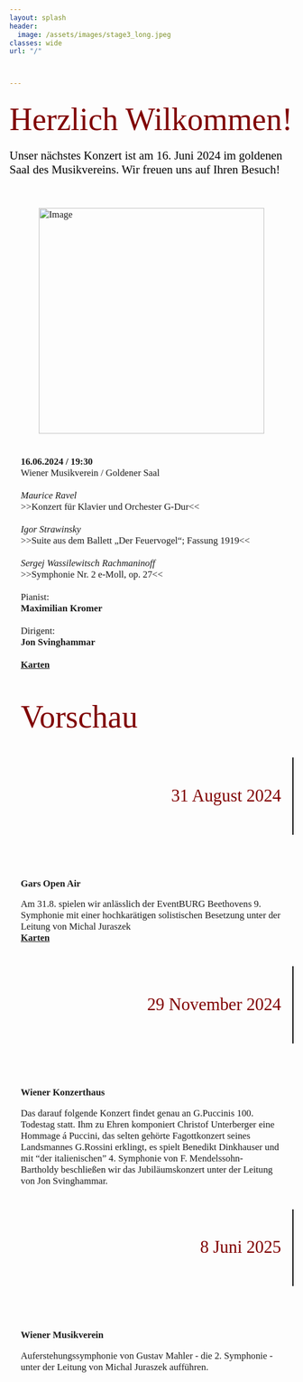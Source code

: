 ```yaml
---
layout: splash
header:
  image: /assets/images/stage3_long.jpeg
classes: wide
url: "/"



---
```


<style>
  pre {
    white-space: pre-wrap; 
  }
  .body{
    padding-left: 0px;
  }
  .container {
    display: flex;
    flex-wrap: wrap;
}
.roboto-slab-font {
  font-family: "Roboto Slab", serif;
  font-optical-sizing: auto;
  font-weight: 400;
  font-style: normal;
  color: black;
}
.column {
    flex: 1;
    padding: 20px; /* Fixed padding width */
    font-size: clamp(1em, 2vw, 1.2em); /* Example font size with a maximum of 1.5em */
    box-sizing: border-box;
    font-family:"Roboto Slab";
    min-width: 300px;
}
.column img {
    display:block;
    margin-left: auto;
    margin-right: auto;
    max-width: 100%;
    min-width: 300px;
    height: auto; /* To maintain aspect ratio of the image */
    /*display: block; /* Ensures the image behaves as a block element */
}
.container2 {
    display: flex;
    flex-wrap: wrap;
    padding-top: 10px;
    padding-bottom: 10px;
}
.column2 {
    flex: 1;
    float: right;
    text-align: right;
    padding: 20px; /* Fixed padding width */
    font-size: clamp(2em, 4vw, 2.2em); /* Example font size with a maximum of 1.5em */
    color: maroon;
    box-sizing: border-box;
    font-family:"Roboto Slab";
    min-width: 300px;
}
.column3 {
    flex: 1;
    padding: 20px; /* Fixed padding width */
    font-size: clamp(1em, 2vw, 1.2em); /* Example font size with a maximum of 1.5em */
    box-sizing: border-box;
    font-family:"Roboto Slab";
    min-width: 300px; 
}
.split {
    flex: 1;
    text-align:left;
    padding: 20px; /* Fixed padding width */
    font-size: clamp(2em, 4vw, 2.2em); /* Example font size with a maximum of 1.5em */
    color: maroon;
    box-sizing: border-box;
    font-family:"Roboto Slab";
    font-size: 4em;
}
.split-main {
    flex: 1;
    text-align:left;
    padding: 0px;
    padding-left: 0px; /* Fixed padding width */
    font-size: clamp(2em, 4vw, 2.2em); /* Example font size with a maximum of 1.5em */
    color: maroon;
    box-sizing: border-box;
    font-family:"Roboto Slab";
    font-size: 4em;
}
.split2 {
    flex: 1;
    padding-left: 0px;
    text-align:left;
    font-size: clamp(2em, 4vw, 2.2em); /* Example font size with a maximum of 1.5em */
    color: black;
    box-sizing: border-box;
    font-family:"Roboto Slab";
    font-size: 1.5em;
}
.line {
    width: 2px;
    background-color: black;
}
@media (max-width: 400px) {
    .column img {
        float: left; /* Reset float for smaller screens */
        margin-left: 0; /* Reset margin */
        margin-bottom: 20px; /* Add margin below the image for better spacing */
    }
    .column {
        flex: 100%;
        max-width: 100%;
        text-align: left; /* Reset text alignment */
    }
    .column2 {
      max-width: 100%;
    }
}
.concert {
    display: flex;
    margin-bottom: 20px;
    font-family: "Roboto Slab";
    justify-content: center;
}
.month {
    font-size: 24px;
    font-weight: bold;
    margin-right: 20px;
    flex:1 ;
    padding-right: 20px;
.details {
    font-size: 18px;
    flex:1 ; 
}

  </style>


<html lang="en">
<head>
    <meta charset="UTF-8">
    <meta name="viewport" content="width=device-width, initial-scale=1.0">
    <title>Two Column Page</title>
    <link rel="stylesheet" href="styles.css">
    <link rel="preconnect" href="https://fonts.googleapis.com">
    <link rel="preconnect" href="https://fonts.gstatic.com" crossorigin>
    <link href="https://fonts.googleapis.com/css2?family=Roboto+Slab:wght@100..900&family=Ubuntu:ital,wght@0,300;0,400;0,500;0,700;1,300;1,400;1,500;1,700&display=swap" rel="stylesheet">

</head>
<body> 
    <div class = "container2">
      <div class="split-main">Herzlich Wilkommen!</div>
    </div>
    <div class = "container2">
      <div class="split2">
      Unser nächstes Konzert ist am 16. Juni 2024 im goldenen Saal des Musikvereins.
      Wir freuen uns auf Ihren Besuch! 
      <br>
      <br>
      </div>
    </div>
    <div class="container">
        <div class="column">
            <img src="../assets/images/plakarte/240616-Rach.png" alt="Image" width="400px">
        </div>
        <div class="column">
            <strong>16.06.2024 / 19:30 </strong><br>
            Wiener Musikverein / Goldener Saal <br>
                <br>
                <em>Maurice Ravel</em><br>
                >>Konzert für Klavier und Orchester G-Dur<<<br>
                <br>
                <em>Igor Strawinsky</em><br>
                >>Suite aus dem Ballett „Der Feuervogel“; Fassung 1919<<<br>
                <br>
                <em>Sergej Wassilewitsch Rachmaninoff</em><br>
                >>Symphonie Nr. 2 e-Moll, op. 27<<<br>
                <br>
                Pianist:<br>
                <span style="font-weight: bold;">Maximilian Kromer</span> <br>
                <br>
                Dirigent:<br>
                <strong>Jon Svinghammar</strong><br>
                <br>
                <a href="https://www.musikverein.at/konzert/?id=00056a9d" target="_blank">
                  <strong>Karten</strong>
                </a>
        </div>
    </div>
    <div class = "container2">
      <div class="split">Vorschau</div>
    </div>
    <div class="container2">
        <div class="column2">
            <p>31 August 2024</p>
        </div>
        <div class="line"></div>
        <div class="column3">
            <br>
            <br>
            <p><strong>Gars Open Air</strong> </p>
            Am 31.8. spielen wir anlässlich der EventBURG Beethovens 9. Symphonie mit einer hochkarätigen solistischen Besetzung unter der Leitung von Michal Juraszek<br/>
            <a href="https://www.reservix.de/p/reservix/event/2176664" target="_blank">
                  <strong>Karten</strong>
                </a>
        </div>
    </div>
    <div class="container2">
        <div class="column2">
            <p>29 November 2024</p>
        </div>
        <div class="line"></div>
        <div class="column3">
            <br>
            <br>
            <p><strong>Wiener Konzerthaus</strong> </p>
            Das darauf folgende Konzert findet genau an G.Puccinis 100. Todestag statt. Ihm zu Ehren komponiert Christof Unterberger eine Hommage á Puccini, das selten gehörte Fagottkonzert seines Landsmannes G.Rossini erklingt, es spielt Benedikt Dinkhauser und mit “der italienischen” 4. Symphonie von F. Mendelssohn- Bartholdy beschließen wir das Jubiläumskonzert unter der Leitung von Jon Svinghammar.<br/>
        </div>
    </div>
    <div class="container2">
        <div class="column2">
            <p>8 Juni 2025</p>
        </div>
        <div class="line"></div>
        <div class="column3">
            <br>
            <br>
            <p><strong>Wiener Musikverein</strong> </p>
            Auferstehungssymphonie von Gustav Mahler - die 2. Symphonie - unter der Leitung von Michal Juraszek aufführen.
        </div>
    </div>

    
</body>
</html>
<br>
<br>

